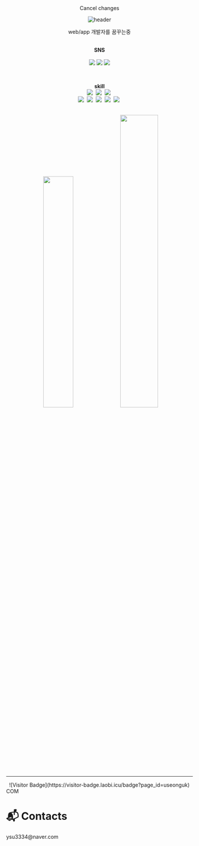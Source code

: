 <div align="center">Cancel changes

![header](https://capsule-render.vercel.app/api?type=waving&color=6FADCF&height=300&section=header&text=welcome%20&fontSize=90&animation=fadeIn&fontAlignY=38&desc=My%20Github%20Page&descAlignY=51&descAlign=62)

</div>
<div align="center">web/app 개발자를 꿈꾸는중</div>
<br>

<p align="center">
    <strong>SNS</strong><br><br>
    <a href="https://satin-roast-ca9.notion.site/c49ccd2d130b4070a4ec9c111e743253" target="_blank"><img src="https://img.shields.io/badge/Notion-000000?style=flat-square&logo=notion&logoColor=notion"/></a>
    <a href="https://www.instagram.com/seonguk391/" target="_blank"><img src="https://img.shields.io/badge/Instagram-E4405F?style=flat-square&logo=Instagram&logoColor=white"/></a>
<img src="https://img.shields.io/badge/Github-181717?style=flat-round&logo=Github&logoColor=white"/>
</p>

<br>
<p align="center">
<strong>skill</strong>
<br>
<img src="https://img.shields.io/badge/Python-3766AB?style=flat-square&logo=Python&logoColor=white"/></a>&nbsp 
<img src="https://img.shields.io/badge/C-A8B9CC?style=flat-square&logo=C&logoColor=white"/></a>&nbsp 
<img src="https://img.shields.io/badge/Flutter-02569B?style=flat-square&logo=Flutter&logoColor=white"/></a>&nbsp 
<br>
<img src="https://img.shields.io/badge/HTML-E34F26?style=flat-square&logo=HTML5&logoColor=white"/></a>&nbsp 
<img src="https://img.shields.io/badge/CSS-1572B6?style=flat-square&logo=CSS3&logoColor=white"/></a>&nbsp
<img src="https://img.shields.io/badge/JavaScript-F7DF1E?style=flat-square&logo=javascript&logoColor=white"/></a>&nbsp 
<img src="https://img.shields.io/badge/React-61DAFB?style=flat-square&logo=react&logoColor=white"/></a>&nbsp
<img src="https://img.shields.io/badge/Dart-61DAFB?style=flat-square&logo=dart&logoColor=white"/></a>&nbsp
</p>
&nbsp
&nbsp
<div align="center">
  <!--  ### Tools -->
    &nbsp
    <img width= 40% src="https://github-readme-stats.vercel.app/api/top-langs/?username=useonguk&layout=compact" /> <img width= 45% src="https://github-readme-stats.vercel.app/api?username=useonguk&show_icons=true" />    
</div>
&nbsp<hr>&nbsp
![Visitor Badge](https://visitor-badge.laobi.icu/badge?page_id=useonguk) COM

<!--뱀 코드-->

<!--
    ![snake gif](https://github.com/useonguk/useonguk/blob/output/github-contribution-grid-snake.svg)
-->

# :mailbox_with_mail: Contacts
<p>ysu3334@naver.com</p>
